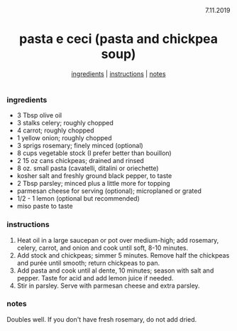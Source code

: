 <p align="right">7.11.2019</p>

<h1 align="center">pasta e ceci (pasta and chickpea soup)</h1>

<div align="center">
  <a href="#ingredients">ingredients</a> | 
  <a href="#instructions">instructions</a> | 
  <a href="#notes">notes</a>
</div>
<br>

### ingredients
- 3 Tbsp olive oil
- 3 stalks celery; roughly chopped
- 4 carrot; roughly chopped
- 1 yellow onion; roughly chopped
- 3 sprigs rosemary; finely minced (optional)
- 8 cups vegetable stock (I prefer better than bouillon)
- 2 15 oz cans chickpeas; drained and rinsed
- 8 oz. small pasta (cavatelli, ditalini or oriechette) 
- kosher salt and freshly ground black pepper, to taste
- 2 Tbsp parsley; minced plus a little more for topping
- parmesan cheese for serving (optional); microplaned or grated
- 1/2 - 1 lemon (optional but recommended)
- miso paste to taste

### instructions
1. Heat oil in a large saucepan or pot over medium-high; add rosemary, celery, carrot, and onion and cook until soft, 8-10 minutes. 
1. Add stock and chickpeas; simmer 5 minutes. Remove half the chickpeas and purée until smooth; return chickpeas to pan. 
1. Add pasta and cook until al dente, 10 minutes; season with salt and pepper. Taste for acid and add lemon juice if needed.
1. Stir in parsley. Serve with parmesan cheese and extra parsley.

### notes
Doubles well.  If you don't have fresh rosemary, do not add dried.

